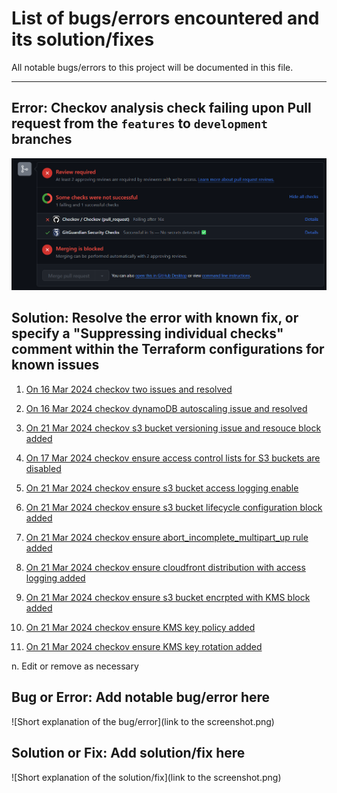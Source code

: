 # List of bugs/errors encountered and its solution/fixes

All notable bugs/errors to this project will be documented in this file.

---

## Error: Checkov analysis check failing upon Pull request from the `features` to `development` branches

![Checkov analysis on Terraform configurations when creating a pull request to merge to 1 branch above](./screenshots/checkov-screenshot.png)

## Solution: Resolve the error with known fix, or specify a "Suppressing individual checks" comment within the Terraform configurations for known issues

1. [On 16 Mar 2024 checkov two issues and resolved](./screenshots/16032024-checkov-2_issues.png)

2. [On 16 Mar 2024 checkov dynamoDB autoscaling issue and resolved](./screenshots/16032024-checkov-autoScaling_issue.png)

3. [On 21 Mar 2024 checkov s3 bucket versioning issue and resouce block added](./screenshots/21032024-checkov-s3_bucket_versioning_issue.png)

4. [On 17 Mar 2024 checkov ensure access control lists for S3 buckets are disabled](./screenshots/17032024-checkov-s3_bucket_ACL_issue.png)

5. [On 21 Mar 2024 checkov ensure s3 bucket access logging enable](./screenshots/21032024-checkov-s3_bucket_Access-logging_issue.png)

6. [On 21 Mar 2024 checkov ensure s3 bucket lifecycle configuration block added](./screenshots/21032024-checkov-s3_bucket_lifecycle-configuration_issue.png)

7. [On 21 Mar 2024 checkov ensure abort_incomplete_multipart_up rule added](./screenshots/21032024-checkov-s3_bucket_lifecycle-configuration_set-abort_issue.png)

8. [On 21 Mar 2024 checkov ensure cloudfront distribution with access logging added](/screenshots/21032024-checkov-cf-distribution-logging_issue.png)

9. [On 21 Mar 2024 checkov ensure s3 bucket encrpted with KMS block added](./screenshots/21032024-checkov-s3_bucket_encrypted_with_KMS_issue.png)

10. [On 21 Mar 2024 checkov ensure KMS key policy added](./screenshots/21032024-checkov-define_KMS_key_policy_issue.png)

11. [On 21 Mar 2024 checkov ensure KMS key rotation added](./screenshots/21032024-checkov-rotation_KMS_key_policy_issue.png)

n. Edit or remove as necessary

## Bug or Error: Add notable bug/error here

![Short explanation of the bug/error](link to the screenshot.png)

## Solution or Fix: Add solution/fix here

![Short explanation of the solution/fix](link to the screenshot.png)
